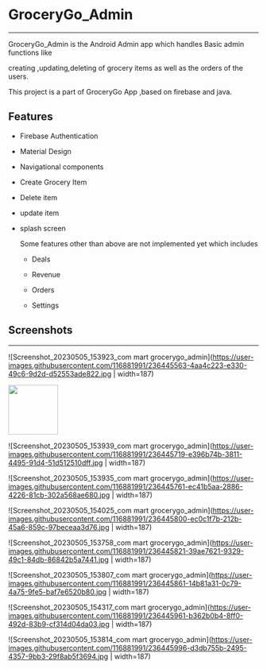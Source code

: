 # GroceryGo_Admin

---

GroceryGo_Admin is the Android Admin app which handles Basic admin functions like 

creating ,updating,deleting  of grocery items as well as the orders of the users.

This project is a part of GroceryGo App ,based on firebase and java.



## Features

- Firebase Authentication

- Material Design

- Navigational components

- Create Grocery Item

- Delete item

- update item

- splash screen
  
  Some features other than above are not implemented yet which includes
  
  - Deals
  
  - Revenue
  
  - Orders
  
  - Settings

## Screenshots

---

![Screenshot_20230505_153923_com mart grocerygo_admin](https://user-images.githubusercontent.com/116881991/236445563-4aa4c223-e330-49c6-9d2d-d52553ade822.jpg | width=187)

 <img src="https://user-images.githubusercontent.com/116881991/236445563-4aa4c223-e330-49c6-9d2d-d52553ade822.jpg" width="100" height="100">

![Screenshot_20230505_153939_com mart grocerygo_admin](https://user-images.githubusercontent.com/116881991/236445719-e396b74b-3811-4495-91d4-51d512510dff.jpg | width=187)

![Screenshot_20230505_153935_com mart grocerygo_admin](https://user-images.githubusercontent.com/116881991/236445761-ec41b5aa-2886-4226-81cb-302a568ae680.jpg | width=187)


![Screenshot_20230505_154025_com mart grocerygo_admin](https://user-images.githubusercontent.com/116881991/236445800-ec0c1f7b-212b-45a6-859c-97beceaa3d76.jpg | width=187)

![Screenshot_20230505_153758_com mart grocerygo_admin](https://user-images.githubusercontent.com/116881991/236445821-39ae7621-9329-49c1-84db-86842b5a7441.jpg | width=187)

![Screenshot_20230505_153807_com mart grocerygo_admin](https://user-images.githubusercontent.com/116881991/236445861-14b81a31-0c79-4a75-9fe5-baf7e6520b80.jpg | width=187)


![Screenshot_20230505_154317_com mart grocerygo_admin](https://user-images.githubusercontent.com/116881991/236445961-b362b0b4-8ff0-492d-83b9-cf314d04da03.jpg | width=187)

![Screenshot_20230505_153814_com mart grocerygo_admin](https://user-images.githubusercontent.com/116881991/236445996-d3db755b-2495-4357-9bb3-29f8ab5f3694.jpg | width=187)


